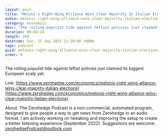 ```yaml
---
layout: post
title: "Meloni's Right-Wing Alliance Wins Clear Majority In Italian Elections"
audio: melonis-right-wing-alliance-wins-clear-majority-italian-elections-0
category: economics
desc: "The rolling populist tide against leftist policies just claimed its biggest European scalp yet."
duration: 00:04:24
length: 264
datetime: Sun, 25 Sep 2022 21:20:00 +0000
tags: podcast
guid: melonis-right-wing-alliance-wins-clear-majority-italian-elections-0
order: 0
---
```

The rolling populist tide against leftist policies just claimed its biggest European scalp yet.

Link: [https://www.zerohedge.com/economics/melonis-right-wing-alliance-wins-clear-majority-italian-elections](https://www.zerohedge.com/economics/melonis-right-wing-alliance-wins-clear-majority-italian-elections)

About: The Zerohedge Podcast is a non-commercial, automated program, designed to give people a way to get news from Zerohedge in an audio format.  I am actively working on tweaking and improving the setup to create a better listening experience (September 2022).  Suggestions are welcome: [zerohedgePodcast@outlook.com](mailto:zerohedgePodcast@outlook.com)